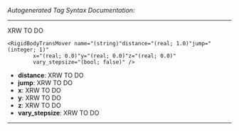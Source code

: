 _Autogenerated Tag Syntax Documentation:_

---
XRW TO DO

```
<RigidBodyTransMover name="(string)"distance="(real; 1.0)"jump="(integer; 1)"
        x="(real; 0.0)"y="(real; 0.0)"z="(real; 0.0)"
        vary_stepsize="(bool; false)" />
```

-   **distance**: XRW TO DO
-   **jump**: XRW TO DO
-   **x**: XRW TO DO
-   **y**: XRW TO DO
-   **z**: XRW TO DO
-   **vary_stepsize**: XRW TO DO

---
